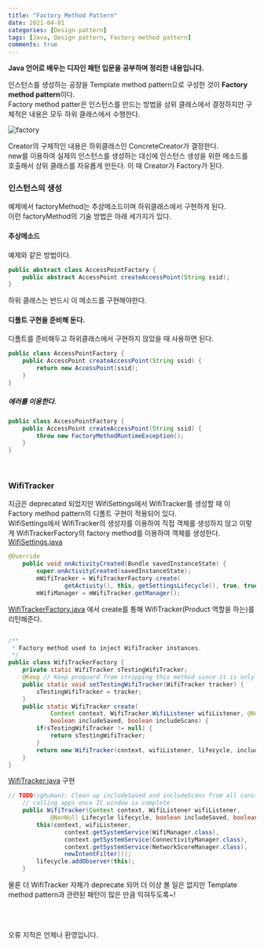 ```yaml
---
title: "Factory Method Pattern"
date: 2021-04-01
categories: [Design-pattern]
tags: [Java, Design pattern, Factory method pattern]
comments: true
---
```


**Java 언어로 배우는 디자인 패턴 입문을 공부하며 정리한 내용입니다.**
<br>

인스턴스를 생성하는 공장을 Template method pattern으로 구성한 것이 **Factory method pattern**이다.  
Factory method patter은 인스턴스를 만드는 방법을 상위 클래스에서 결정하지만 구체적은 내용은 모두 하위 클래스에서 수행한다. 

![factory](https://user-images.githubusercontent.com/77476913/113308707-66b18780-9341-11eb-9c01-4e07537f97d7.PNG)

Creator의 구체적인 내용은 하위클래스인 ConcreteCreator가 결정한다.  
new를 이용하여 실제의 인스턴스를 생성하는 대신에 인스턴스 생성을 위한 메소드를 호출해서 상위 클래스를 자유롭게 만든다.
이 때 Creator가 Factory가 된다.

### 인스턴스의 생성
예제에서 factoryMethod는 추상메소드이며 하위클래스에서 구현하게 된다.  
이런 factoryMethod의 기술 방법은 아래 세가지가 있다.

#### 추상메소드
예제와 같은 방법이다.
```java
public abstract class AccessPointFactory {
    public abstract AccessPoint createAccessPoint(String ssid);
}
```
하위 클래스는 반드시 이 메소드를 구현해야한다.

#### 디폴트 구현을 준비해 둔다.
디폴트를 준비해두고 하위클래스에서 구현하지 않았을 때 사용하면 된다.
```java
public class AccessPointFactory {
    public AccessPoint createAccessPoint(String ssid) {
        return new AccessPoint(ssid);
    }
}
```

##### 에러를 이용한다.
```java
public class AccessPointFactory {
    public AccessPoint createAccessPoint(String ssid) {
        throw new FactoryMethodRuntimeException();
    }
}
```

<br>

### WifiTracker
지금은 deprecated 되었지만 WifiSettings에서 WifiTracker를 생성할 때 이 Factory method pattern의 디폴트 구현이 적용되어 있다.  
WifiSettings에서 WifiTracker의 생성자를 이용하여 직접 객체를 생성하지 않고 이렇게 WifiTrackerFactory의 factory method를 이용하여 객체를 생성한다.   
[WifiSettings.java](https://android.googlesource.com/platform/packages/apps/Settings/+/refs/heads/android10-release/src/com/android/settings/wifi/WifiSettings.java)
```java
@Override
    public void onActivityCreated(Bundle savedInstanceState) {
        super.onActivityCreated(savedInstanceState);
        mWifiTracker = WifiTrackerFactory.create(
                getActivity(), this, getSettingsLifecycle(), true, true);
        mWifiManager = mWifiTracker.getManager();
```
[WifiTrackerFactory.java](https://android.googlesource.com/platform/frameworks/base/+/master/packages/SettingsLib/src/com/android/settingslib/wifi/WifiTrackerFactory.java) 에서 create를 통해 WifiTracker(Product 역할을 하는)를 리턴해준다.  
```java

/**
 * Factory method used to inject WifiTracker instances.
 */
public class WifiTrackerFactory {
    private static WifiTracker sTestingWifiTracker;
    @Keep // Keep proguard from stripping this method since it is only used in tests
    public static void setTestingWifiTracker(WifiTracker tracker) {
        sTestingWifiTracker = tracker;
    }
    public static WifiTracker create(
            Context context, WifiTracker.WifiListener wifiListener, @NonNull Lifecycle lifecycle,
            boolean includeSaved, boolean includeScans) {
        if(sTestingWifiTracker != null) {
            return sTestingWifiTracker;
        }
        return new WifiTracker(context, wifiListener, lifecycle, includeSaved, includeScans);
    }
}
```
[WifiTracker.java](https://android.googlesource.com/platform/frameworks/base/+/master/packages/SettingsLib/src/com/android/settingslib/wifi/WifiTracker.java) 구현
```java
// TODO(sghuman): Clean up includeSaved and includeScans from all constructors and linked
    // calling apps once IC window is complete
    public WifiTracker(Context context, WifiListener wifiListener,
            @NonNull Lifecycle lifecycle, boolean includeSaved, boolean includeScans) {
        this(context, wifiListener,
                context.getSystemService(WifiManager.class),
                context.getSystemService(ConnectivityManager.class),
                context.getSystemService(NetworkScoreManager.class),
                newIntentFilter());
        lifecycle.addObserver(this);
    }
```
물론 더 WifiTracker 자체가 deprecate 되어 더 이상 볼 일은 없지만 Template method pattern과 관련된 패턴이 많은 만큼 익혀두도록~!

<br>
<br>



오류 지적은 언제나 환영입니다.  